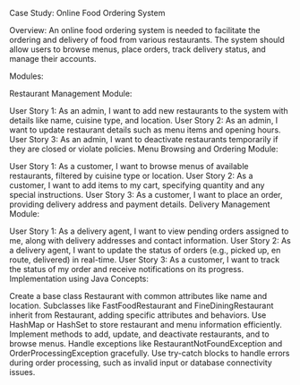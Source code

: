 Case Study: Online Food Ordering System

Overview: An online food ordering system is needed to facilitate the ordering and delivery of food from various restaurants. The system should allow users to browse menus, place orders, track delivery status, and manage their accounts.

Modules:

Restaurant Management Module:

User Story 1: As an admin, I want to add new restaurants to the system with details like name, cuisine type, and location.
User Story 2: As an admin, I want to update restaurant details such as menu items and opening hours.
User Story 3: As an admin, I want to deactivate restaurants temporarily if they are closed or violate policies.
Menu Browsing and Ordering Module:

User Story 1: As a customer, I want to browse menus of available restaurants, filtered by cuisine type or location.
User Story 2: As a customer, I want to add items to my cart, specifying quantity and any special instructions.
User Story 3: As a customer, I want to place an order, providing delivery address and payment details.
Delivery Management Module:

User Story 1: As a delivery agent, I want to view pending orders assigned to me, along with delivery addresses and contact information.
User Story 2: As a delivery agent, I want to update the status of orders (e.g., picked up, en route, delivered) in real-time.
User Story 3: As a customer, I want to track the status of my order and receive notifications on its progress.
Implementation using Java Concepts:

Create a base class Restaurant with common attributes like name and location.
Subclasses like FastFoodRestaurant and FineDiningRestaurant inherit from Restaurant, adding specific attributes and behaviors.
Use HashMap or HashSet to store restaurant and menu information efficiently.
Implement methods to add, update, and deactivate restaurants, and to browse menus.
Handle exceptions like RestaurantNotFoundException and OrderProcessingException gracefully.
Use try-catch blocks to handle errors during order processing, such as invalid input or database connectivity issues.
